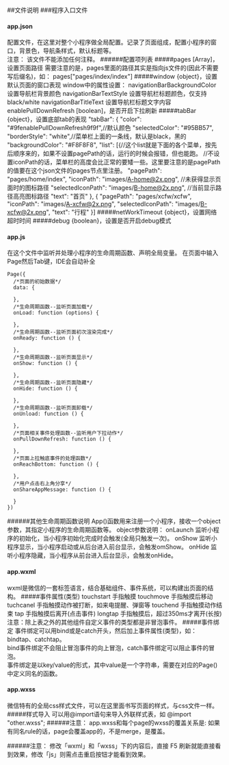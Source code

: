 ##文件说明
###程序入口文件
#### app.json
配置文件，在这里对整个小程序做全局配置。记录了页面组成，配置小程序的窗口，背景色，导航条样式，默认标题等。  
注意： 该文件不能添加任何注释。
######配置项列表
#####pages			[Array]，设置页面路径
	需要注意的是，pages里面的路径其实是指向js文件的(因此不需要写后缀名)，如： pages["pages/index/index"]
#####window			{object}，设置默认页面的窗口表现
	window中的属性设置：
	navigationBarBackgroundColor	设置导航栏背景颜色
	navigationBarTextStyle			设置导航栏标题颜色，仅支持black/white
	navigationBarTitleText			设置导航栏标题文字内容	
	enablePullDownRefresh			[boolean]，是否开启下拉刷新
#####tabBar			{object}，设置底部tab的表现
	"tabBar": {
		"color": "#9fenablePullDownRefresh9f9f",//默认颜色
		"selectedColor": "#95BB57",
		"borderStyle": "white",//菜单栏上面的一条线，默认是black，黑的
		"backgroundColor": "#F8F8F8",
		"list": [{//这个list就是下面的各个菜单，按先后顺序来的，如果不设置pagePath的话，运行的时候会报错，但也能跑。
		//不设置iconPath的话，菜单栏的高度会比正常的要矮一些。这里要注意的是pagePath的值要在这个json文件的pages节点里注册。
		  "pagePath": "pages/home/index",
		  "iconPath": "images/A-home@2x.png",	//未获得显示页面时的图标路径
		  "selectedIconPath": "images/B-home@2x.png",	//当前显示路径高亮图标路径
		  "text": "首页"
		}, {
		  "pagePath": "pages/xcfw/xcfw",
		  "iconPath": "images/A-xcfw@2x.png",
		  "selectedIconPath": "images/B-xcfw@2x.png",
		  "text": "行程"
		}]
#####netWorkTimeout	{object}，设置网络超时时间
#####debug			{boolean}，设置是否开启debug模式

#### app.js
在这个文件中监听并处理小程序的生命周期函数、声明全局变量。
在页面中输入Page然后Tab键，IDE会自动补全

	Page({
	  /*页面的初始数据*/
	  data: {
	    
	  },
	  /*生命周期函数--监听页面加载*/
	  onLoad: function (options) {
	    
	  },
	  /*生命周期函数--监听页面初次渲染完成*/
	  onReady: function () {
	    
	  },
	  /*生命周期函数--监听页面显示*/
	  onShow: function () {
	    
	  },
	  /*生命周期函数--监听页面隐藏*/
	  onHide: function () {
	    
	  },
	  /*生命周期函数--监听页面卸载*/
	  onUnload: function () {
	    
	  },
	  /*页面相关事件处理函数--监听用户下拉动作*/
	  onPullDownRefresh: function () {
	    
	  },
	  /*页面上拉触底事件的处理函数*/
	  onReachBottom: function () {
	    
	  },
	  /*用户点击右上角分享*/
	  onShareAppMessage: function () {
	    
	  }
	})
######其他生命周期函数说明 
	App()函数用来注册一个小程序，接收一个object参数，其指定小程序的生命周期函数等。 
	object参数说明：
		onLaunch	监听小程序的初始化，当小程序初始化完成时会触发(全局只触发一次)。
		onShow		监听小程序显示，当小程序启动或从后台进入前台显示，会触发omShow。
		onHide	    监听小程序隐藏，当小程序从前台进入后台显示，会触发onHide。

#### app.wxml
wxml是微信的一套标签语言，结合基础组件、事件系统，可以构建出页面的结构。
#####事件属性(类型)
	touchstart		手指触摸
	touchmove		手指触摸后移动
	tuchcanel		手指触摸动作被打断，如来电提醒、弹窗等
	touchend		手指触摸动作结束
	tap				手指触摸后离开(点击事件)
	longtap			手指触摸后，超过350ms才离开(长按)		
注意：除上表之外的其他组件自定义事件的类型都是非冒泡事件。
#####事件绑定
事件绑定可以用bind或是catch开头，然后加上事件属性(类型)，如：bindtap、catchtap。  
bind事件绑定不会阻止冒泡事件的向上冒泡，catch事件绑定可以阻止事件的冒泡。  
事件绑定是以key/value的形式，其中value是一个字符串，需要在对应的Page()中定义同名的函数。	

#### app.wxss
微信特有的全局css样式文件，可以在这里面书写页面的样式，与css文件一样。 
#####样式导入
可以用@import语句来导入外联样式表，如 @import "other.wxss";
######注意：
app.wxss和每个page的wxss的覆盖关系是: 如果有同名rule的话，page会覆盖app的，不是merge，是覆盖。

######注意： 修改「wxml」和「wxss」下的内容后，直接 F5 刷新就能直接看到效果，修改「js」则需点击重启按钮才能看到效果。



